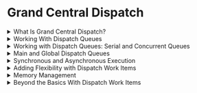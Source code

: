 

# Grand Central Dispatch

<details>
<summary>What Is Grand Central Dispatch?</summary>

Grand Central Dispatch (GCD) is a powerful technology that enables iOS developers to write multithreaded code easily and efficiently. In essence, GCD is a queue-based system that manages the execution of tasks on multicore hardware. By breaking down tasks into smaller, more manageable units of work and executing them concurrently, GCD can take full advantage of the power of modern processors, making your app run faster and smoother.

GCD is a technology that operates at the system level, making it easier for your app to execute tasks on multicore hardware. By leveraging GCD, your app can schedule work for execution through an easy-to-use API, leaving it to GCD to decide when and how the scheduled work is executed.

At the core of GCD are dispatch queues, which are queues onto which work can be scheduled for execution. GCD provides several options for scheduling work onto a dispatch queue, including submitting a block or a closure that takes no arguments and returns void or an empty tuple. Here's an example:

```swift
DispatchQueue.main.async {
    print("Hello World")
}
```

In this example, we're submitting a closure to the main dispatch queue, which is associated with the main thread of the application. Work submitted to the main dispatch queue is guaranteed to be executed on the main thread, which is important for updating the user interface.

GCD also manages a pool or collection of threads, making it easier to perform work in the background without having to worry about creating and managing threads. GCD decides which thread is used to execute a block, which is an implementation detail that the developer doesn't need to worry about.

In addition to dispatch queues, GCD provides several other convenient APIs, including dispatch groups and semaphores, to manage complexity and avoid threading issues. GCD also offers Quality of Service classes to inform the system about the importance of the tasks your app is performing.

It's important to understand why it's beneficial for your app to take advantage of GCD. Modern computing devices have a complex architecture, and they are incredibly performant. However, as developers, we need to be careful how the resources of these devices are used. By leveraging GCD, your app can be a good citizen on the platform it runs on, by efficiently using resources and responding to changes in device capabilities.
</details>

<details>
<summary>Working With Dispatch Queues</summary>

A dispatch queue is a queue onto which work can be scheduled for execution. It enqueues and dequeues work in FIFO (first in, first out) order. This means that the work submitted to a dispatch queue is executed in the order in which it was submitted.

There are two types of dispatch queues: serial and concurrent. A serial queue executes one task at a time, while a concurrent queue executes multiple tasks at the same time. It's important to understand the difference between these two types of queues because they behave differently and can have a significant impact on the performance of your application.

You can create a dispatch queue using the DispatchQueue class. Here's an example of how to create a serial and a concurrent queue:

```swift
// Serial queue
let serialQueue = DispatchQueue(label: "com.example.serialQueue")

// Concurrent queue
let concurrentQueue = DispatchQueue(label: "com.example.concurrentQueue", attributes: .concurrent)
```

In the example above, we create a serial queue with the label "com.example.serialQueue" and a concurrent queue with the label "com.example.concurrentQueue".

Once you have a dispatch queue, you can schedule work onto it using different methods. The most common method is using a closure, also known as a block, that contains the work you want to execute. Here's an example of how to schedule a closure onto a dispatch queue:

```swift
serialQueue.async {
    print("This code will be executed on a serial queue")
}

concurrentQueue.async {
    print("This code will be executed on a concurrent queue")
}
```

In this example, we schedule two different closures on the `serialQueue` and `concurrentQueue`, respectively. The first closure will be executed on a serial queue, which means that it will execute one task at a time. The second closure will be executed on a concurrent queue, which means that it can execute multiple tasks at the same time.

It's important to note that when you submit a closure to a dispatch queue, it's executed asynchronously. This means that the code that follows the `async` method will continue to execute, even if the closure hasn't finished executing yet.
</details>

<details>
<summary>Working with Dispatch Queues: Serial and Concurrent Queues</summary>

#Serial Queues
A serial queue executes one task at a time. Tasks are executed in the order in which they are submitted to the queue. A serial queue is useful when you want to ensure that tasks are executed in a predictable and deterministic order. If you submit three tasks to a serial queue, task A, task B, and task C, the tasks are executed in the following order:

```swift
queue.async {
    print("Task A")
}
queue.async {
    print("Task B")
}
queue.async {
    print("Task C")
}
```

Output:
```swift
Task A
Task B
Task C
```

In this example, task A is executed first, followed by task B, and finally task C. This is because the tasks are executed in the order in which they are submitted to the queue.

Serial queues are often used for tasks that are dependent on each other. For example, let's say you have an image processing application. You want to resize an image, then apply a filter, and finally save the result to disk. You would submit each task to a serial queue, ensuring that the tasks are executed in the correct order.

#Concurrent Queues

A concurrent queue, on the other hand, executes tasks concurrently. Tasks are executed in the order in which they are submitted to the queue, but because multiple tasks can be executed at the same time, the order in which they complete is not guaranteed.

Concurrent queues are useful when you have a set of independent tasks that can be executed in parallel. For example, let's say you have a list of images that need to be downloaded from a server. You can submit each download task to a concurrent queue, allowing multiple downloads to happen at the same time.

```swift
let queue = DispatchQueue(label: "com.myapp.concurrent", attributes: .concurrent)

for i in 1...10 {
    queue.async {
        print("Task \(i)")
    }
}
```
Output:
```swift
Task 2
Task 3
Task 1
Task 4
Task 5
Task 6
Task 7
Task 8
Task 9
Task 10
```
In this example, the tasks are executed concurrently, and because the order in which they complete is not guaranteed, the output is not in numerical order.
</details>

<details>
<summary>Main and Global Dispatch Queues</summary>

#Main Queue

The main queue is the default queue that is created for an application. It is the queue that is associated with the main thread of the application. Work submitted to the main queue is executed on the main thread. This is important because all user interface updates should be performed on the main thread.

Let's take a look at an example:

```swift
DispatchQueue.main.async {
    self.myLabel.text = "Hello World"
}
```

In this example, we ask the `DispatchQueue` class for a reference to the main queue. We then submit a closure to the main queue using the `async` method. Inside the closure, we update a label on the user interface. Because we're submitting the closure to the main queue, we're guaranteed that the label is updated on the main thread.

#Global Queues

In addition to the main queue, Grand Central Dispatch provides several global queues. A global queue is a queue that is shared across the system. There are four different quality of service (QoS) levels for global queues:

- `.userInteractive`: for tasks that require immediate attention, such as animating user interface elements.
- `.userInitiated`: for tasks that are initiated by the user, such as opening a file.
- `.utility`: for long-running tasks that the user is aware of, such as exporting a large file.
- `.background`: for tasks that are not visible to the user, such as downloading a file in the background.

Let's take a look at an example:

```swift
DispatchQueue.global(qos: .userInitiated).async {
    // Perform a long-running task
}
```

In this example, we ask the `DispatchQueue` class for a reference to a global queue with the `.userInitiated` quality of service. We then submit a closure to the global queue using the async method. Inside the closure, we perform a long-running task.

Global queues are useful when you need to perform work that doesn't require immediate attention or that is not tied to the user interface. By using global queues with the appropriate quality of service, you can ensure that the work is performed in a timely manner without negatively impacting the user experience.

#Choosing the Right Dispatch Queue

Choosing the right dispatch queue for the task at hand is important. The main dispatch queue should be used for tasks that update the user interface. The global dispatch queue should be used for tasks that can be executed in the background.

It's important to remember that the global dispatch queue is a concurrent queue. This means that tasks that are submitted to the global dispatch queue can be executed concurrently. If the tasks depend on each other, a serial queue should be used instead.
</details>

<details>
<summary>Synchronous and Asynchronous Execution</summary>

#Asynchronous Execution

When you dispatch work asynchronously, the block is submitted to the dispatch queue and the method returns immediately. The block is then executed on a background thread. This means that the block is executed concurrently with the rest of your application. The thread that is used to execute the block is managed by Grand Central Dispatch.

Here's an example of how to dispatch work asynchronously:

```swift
DispatchQueue.global(qos: .userInitiated).async {
    // Perform work here
}
```

This dispatches the block to a global queue with the user-initiated QoS (Quality of Service) class. The block is executed on a background thread and the method returns immediately.

#Synchronous Execution

When you dispatch work synchronously, the method blocks until the block has been executed. This means that the block is executed on the current thread, which can be either the main thread or a background thread. The method doesn't return until the block has been executed.

Here's an example of how to dispatch work synchronously:

```swift
DispatchQueue.main.sync {
    // Perform work here
}
```

This dispatches the block to the main queue and blocks the current thread until the block has been executed. The block is executed on the main thread.

#Choosing Between Asynchronous and Synchronous Execution

So, when should you choose to dispatch work asynchronously or synchronously? As a rule of thumb, you should choose to dispatch work asynchronously when the work doesn't need to block the current thread. This allows your application to continue executing while the work is being performed in the background.

On the other hand, you should choose to dispatch work synchronously when the work needs to block the current thread. This is useful when you need to wait for the work to complete before continuing execution. For example, you might need to wait for a file to be downloaded before displaying it to the user.
</details>

<details>
<summary>Adding Flexibility with Dispatch Work Items</summary>

What is a Dispatch Work Item?

A dispatch work item is a block of code that is executed on a dispatch queue. It's a more flexible alternative to submitting blocks directly to a dispatch queue because it allows us to perform additional operations before or after the block executes. We can also use a dispatch work item to cancel a task or add dependency between tasks.

Let's look at an example. Suppose we have two tasks to execute: downloading an image from the internet and applying a filter to that image. We can represent each task as a dispatch work item and submit them to a concurrent queue:

```swift
let downloadWorkItem = DispatchWorkItem {
    // Download the image from the internet
}

let filterWorkItem = DispatchWorkItem {
    // Apply a filter to the image
}

let queue = DispatchQueue.global(qos: .userInitiated)
queue.async(execute: downloadWorkItem)
queue.async(execute: filterWorkItem)
```

In this example, we create two dispatch work items for downloading and filtering the image. We then submit them to a global queue with the `.userInitiated` quality of service (QoS) class, which indicates that the tasks are user-initiated and should be executed with a higher priority than the default QoS class.

Managing Dispatch Work Items

Once we create a dispatch work item, we can manage it in a few ways. For example, we can cancel a work item using the `cancel()` method:

```swift
let workItem = DispatchWorkItem {
    // Execute some task
}

// Submit the work item to a queue
let queue = DispatchQueue.global(qos: .background)
queue.async(execute: workItem)

// Cancel the work item after 5 seconds
let deadline = DispatchTime.now() + .seconds(5)
queue.asyncAfter(deadline: deadline) {
    workItem.cancel()
}
```
In this example, we create a dispatch work item and submit it to a background queue. We then schedule a block to execute after 5 seconds, which calls the cancel() method on the work item.

We can also use dispatch work items to add dependencies between tasks. For example, suppose we have three tasks: task A, task B, and task C. We want to execute task A first, followed by task B and C in parallel. We can use dispatch work items to achieve this:

```swift
let taskA = DispatchWorkItem {
    // Execute task A
}

let taskB = DispatchWorkItem {
    // Execute task B
}

let taskC = DispatchWorkItem {
    // Execute task C
}

let queue = DispatchQueue.global(qos: .default)
taskB.notify(queue: queue) {
    queue.async(execute: taskC)
}

queue.async(execute: taskA)
queue.async(execute: taskB)
```

In this example, we create three dispatch work items for tasks A, B, and C. We submit task A to the queue first, followed by task B. We then use the `notify(queue:execute:)` method on task B to specify that task C should execute after task B completes.

</details>

<details>
<summary>Memory Management</summary>

When working with Grand Central Dispatch (GCD), it's important to keep memory management in mind. GCD can help optimize the performance of your application, but if you're not careful, it can also lead to memory leaks and other issues.

One common problem is when you pass an object to a block that's scheduled for execution on a dispatch queue. If you're not careful, the block might hold onto the object longer than it should, resulting in a retain cycle and a memory leak.

To avoid this issue, you should always use weak references when passing objects to blocks. Here's an example:

```swift
class MyClass {
    func doWork() {
        DispatchQueue.global().async { [weak self] in
            // use `self` here
        }
    }
}
```

In this example, we use a weak reference to self inside the block. This ensures that if the object is deallocated before the block is executed, the block won't hold onto the object and cause a memory leak.

Another way to manage memory with GCD is to use autorelease pools. Autorelease pools allow you to defer the release of objects until the end of the current iteration of the run loop. This can be useful when you're creating a large number of objects in a loop and don't want to hold onto them indefinitely.

Here's an example:

```swift
for i in 0..<10000 {
    autoreleasepool {
        let object = MyObject()
        // use `object` here
    }
}
```

In this example, we use an autorelease pool to manage the memory for the objects created in the loop. The autorelease pool ensures that the objects are released at the end of each iteration of the loop, preventing a buildup of unused memory.

It's also important to remember that GCD can execute blocks on different threads, so you should always make sure your code is thread-safe. This includes using locks, atomic operations, and other techniques to prevent race conditions and other issues.

By keeping memory management in mind when working with GCD, you can take advantage of its power and optimize the performance of your application without introducing memory leaks or other issues.
</details>

<details>
<summary>Beyond the Basics With Dispatch Work Items</summary>

Initialization

Grand Central Dispatch provides an easy way to execute work items asynchronously and concurrently in a safe and efficient manner. A dispatch work item is a task that can be executed on a dispatch queue, and it can be used to perform various kinds of work, such as calling a network API, updating the UI, or performing a long-running computation.

To create a dispatch work item, we use the DispatchWorkItem class provided by the GCD API. This class encapsulates a unit of work that can be executed on a queue, and it can be initialized in various ways.

Initialization Options:

There are different ways to initialize a DispatchWorkItem. Here are some of the most commonly used options:

Using a closure:

```swift
let workItem = DispatchWorkItem {
  // work to be performed
}
```

This is the simplest way to create a work item. We pass a closure that contains the work to be performed. When the work item is executed, the closure is invoked on the target queue.

Using a closure and a quality of service (QoS) class:
```swift
let workItem = DispatchWorkItem(qos: .background) {
  // work to be performed
}
```

This initializes a work item with a QoS class. The QoS class is used to specify the priority of the work item. There are different QoS classes available, ranging from user interactive to background.

Using a closure and a dispatch queue:
```swift
let queue = DispatchQueue(label: "com.example.myqueue")
let workItem = DispatchWorkItem(queue: queue) {
  // work to be performed
}
```

This initializes a work item with a target queue. When the work item is executed, it will be dispatched to the target queue for execution.

Using a closure, a dispatch queue, and a QoS class:
```swift
let queue = DispatchQueue(label: "com.example.myqueue", qos: .background)
let workItem = DispatchWorkItem(queue: queue) {
  // work to be performed
}
```

This initializes a work item with a target queue and a QoS class. The work item will be dispatched to the target queue with the specified QoS class.

Flags:

There are also several flags that can be set when creating a dispatch work item. Here are some of the most commonly used flags:

`.inheritQoS`
This flag is used to inherit the QoS class of the current thread. When a work item is submitted to a queue and this flag is set, the work item inherits the QoS class of the thread that submitted it.

```swift
let workItem = DispatchWorkItem(flags: .inheritQoS) {
  // work to be performed
}
```

`.enforceQoS`
This flag is used to enforce the QoS class of the work item, even if it's submitted to a queue with a different QoS class.

```swift
let workItem = DispatchWorkItem(flags: .enforceQoS) {
  // work to be performed
}
```
By using these flags, we can ensure that the work item is executed with the desired QoS class, regardless of the queue it's submitted to.

Performing a Dispatch Work Item

In Grand Central Dispatch, a work item is a block of code that you want to execute on a dispatch queue. You can create a work item by wrapping a block of code inside a `DispatchWorkItem` object. The object provides a few additional features that allow you to control how the work item is executed.

One way to execute a work item is by invoking its `perform()` method. When you call `perform()` on a work item, it gets submitted to the dispatch queue, and the block of code that it contains gets executed. Here's what that looks like:

```swift
let workItem = DispatchWorkItem {
    // Your block of code goes here
}

workItem.perform()
```

While the `perform()` method looks appealing because it allows you to execute a work item with a single line of code, it's important to understand that the result isn't always what you want.

One problem with using `perform()` is that it blocks the current thread until the work item completes. This means that if you call `perform()` on the main thread, the UI freezes until the work item completes. This defeats the purpose of using Grand Central Dispatch, which is to execute work items in the background to keep the user interface responsive.

Another issue with using `perform()` is that it doesn't allow you to take advantage of the full power of Grand Central Dispatch. For example, it doesn't provide the ability to specify a quality of service class or a dispatch queue.

To avoid these issues, it's best to use the `async(execute:)` method on a dispatch queue to submit a work item. Here's what that looks like:

```swift
let workItem = DispatchWorkItem {
    // Your block of code goes here
}

let queue = DispatchQueue(label: "com.example.myqueue")
queue.async(execute: workItem)
```
By submitting a work item using a dispatch queue, you can specify the queue's quality of service class, which determines how the system schedules the work item for execution. Additionally, using a dispatch queue allows the system to choose the most appropriate thread to execute the work item, which can improve performance.

Waiting for Completion with Notify() and Wait()

When we submit a work item to a dispatch queue, it is usually asynchronous, meaning that the rest of our code can continue executing while the work item is being processed on a separate thread. However, sometimes we need to wait for the work item to finish before continuing with the rest of our code. We can accomplish this using the `notify()` and `wait()` methods provided by Grand Central Dispatch.

The `notify()` Method

The `notify()` method is called on a dispatch queue after all submitted work items have completed. We can use this method to execute additional work after the original work item has finished processing. Here is an example:

```swift
let queue = DispatchQueue(label: "com.mycompany.myqueue")
queue.async {
    // Perform work item
}
queue.notify(queue: DispatchQueue.main) {
    // Additional work to be executed after the work item completes
}
```

In this example, we create a new dispatch queue and submit a work item to it. We then call the `notify()` method on the same dispatch queue and pass in a closure to be executed after the work item has completed. In this case, we are executing the closure on the main dispatch queue, but we could use any other queue as well.

The `wait()` Method

The wait() method is called on a dispatch queue and blocks the current thread until all submitted work items have completed. This method should be used with caution, as it can cause our application to become unresponsive if the work items take a long time to complete. Here is an example:

```swift
let queue = DispatchQueue(label: "com.mycompany.myqueue")
queue.async {
    // Perform work item
}
queue.wait()
// Code here is not executed until work item completes
```

In this example, we create a new dispatch queue and submit a work item to it. We then call the `wait()` method on the same dispatch queue, which blocks the current thread until the work item has completed. Once the work item has completed, the code after the `wait()` method call is executed.

Be Careful with `wait()`

While the `wait()` method may seem appealing because it allows us to wait for a work item to complete before continuing with the rest of our code, we should be careful when using it. If we call `wait()` on the main thread, it can cause our application to become unresponsive and even crash if the work item takes a long time to complete. It is usually better to use the `notify()` method or other synchronization mechanisms, such as semaphores, to manage the execution of our work items.

In summary, the `notify()` and `wait()` methods provide powerful tools for managing the execution of our work items on Grand Central Dispatch. By using these methods, we can synchronize our code and ensure that our work items are executing in the order and at the times that we expect. However, we should be careful when using the wait() method and make sure to use it only in appropriate situations.
</details>
